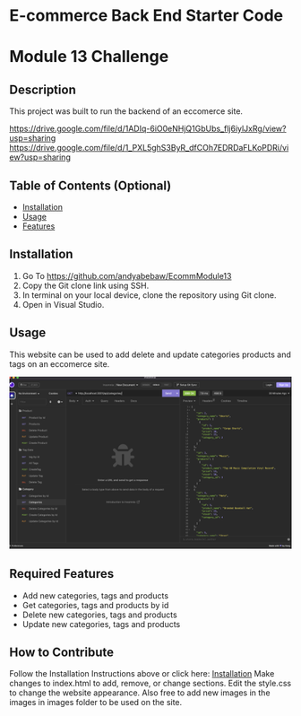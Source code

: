# E-commerce Back End Starter Code
# Module 13 Challenge

## Description

This project was built to run the backend of an eccomerce site.

https://drive.google.com/file/d/1ADIq-6iO0eNHjQ1GbUbs_flj6iylJxRg/view?usp=sharing
https://drive.google.com/file/d/1_PXL5ghS3ByR_dfCOh7EDRDaFLKoPDRi/view?usp=sharing

## Table of Contents (Optional)

- [Installation](#installation)
- [Usage](#usage)
- [Features](#features)

## Installation

1. Go To https://github.com/andyabebaw/EcommModule13
2. Copy the Git clone link using SSH.
3. In terminal on your local device, clone the repository using Git clone.
4. Open in Visual Studio.

## Usage

This website can be used to add delete and update categories products and tags on an eccomerce site.

![alt Screenshot](./screenshot.png)


## Required Features

- Add new categories, tags and products
- Get categories, tags and products by id
- Delete new categories, tags and products
- Update new categories, tags and products

## How to Contribute

Follow the Installation Instructions above or click here: [Installation](#installation)
Make changes to index.html to add, remove, or change sections.  Edit the style.css to change the website appearance.  Also free to add new images in the images in images folder to be used on the site.

